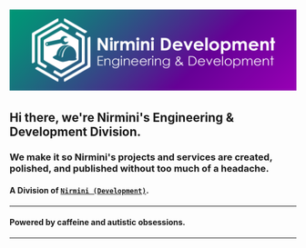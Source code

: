 [![White Nirmini Engineering & Development Divison logo next to Nirmini(bold) Development on a gradient background](https://raw.githubusercontent.com/NirminiEngineering/.github/refs/heads/main/assets/NirminiDevelopment-v2DevBanner.png)](https://thatwest7014.pages.dev/Nirmini)
---
## Hi there, we're Nirmini's Engineering & Development Division.
### We make it so Nirmini's projects and services are created, polished, and published without too much of a headache.
#### A Division of [`Nirmini (Development)`](https://github.com/Nirmini).
---
#### Powered by caffeine and autistic obsessions.
---
